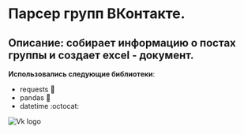 # Парсер групп ВКонтакте.
## Описание: cобирает информацию о постах группы и создает excel - документ.
__Использовались следующие библиотеки__:
* requests :camel:
* pandas :metal:
* datetime :octocat: 

![Vk logo](https://pbs.twimg.com/profile_images/1380041251706314753/eDmB4vat_400x400.jpg)
